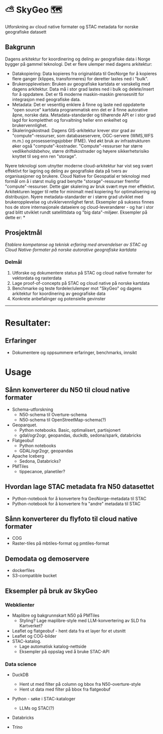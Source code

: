 # ⛅ SkyGeo 🗺️
Utforskning av cloud native formater og STAC metadata for norske geografiske datasett

## Bakgrunn
Dagens arkitektur for koordinering og deling av geografiske data i Norge bygger på gammel teknologi. Det er flere ulemper med dagens arkitektur:
* Datakopiering: Data kopieres fra originaldata til GeoNorge for å kopieres flere ganger (klippes, transformeres) for deretter lastes ned i "bulk". 
* Brukeropplevelsen: Bruken av geografiske kartdata er vanskelig med dagens arkitektur. Data må i stor grad lastes ned i bulk og delete/insert for å oppdatere. Det er få moderne maskin-maskin grensesnitt for integrasjon med geografiske data.
* Metadata: Det er vesentlig enklere å finne og laste ned oppdaterte "open source" kartdata programmatisk enn det er å finne autorative åpne, norske data. Metadata-standarder og tilhørende API er i stor grad lagd for kompletthet og forvaltning heller enn enkelhet og brukervennlighet. 
* Skaleringskostnad: Dagens GIS-arkitektur krever stor grad av "compute"-ressurser, som databaseservere, OGC-servere (WMS,WFS m.m.) og prosesseringsjobber (FME). Ved økt bruk av infrastrukturen øker også "compute"-kostnader. "Compute"-ressurser har større vedlikeholdsbehov, større driftskostnader og høyere sikkerhetsrisiko knyttet til seg enn ren "storage". 

Nyere teknologi som utnytter moderne cloud-arkitektur har vist seg svært effektivt for lagring og deling av geografiske data på tvers av organisasjoner og brukere. Cloud Native for Geospatial er teknologi med formål om å i størst mulig grad benytte "storage"-ressurser fremfor "compute"-ressurser. Dette gjør skalering av bruk svært mye mer effektivt. Arkitekturen legger til rette for minimalt med kopiering for optimalisering og distribusjon. Nyere metadata-standarder er i større grad utviklet med brukeropplevelse og utviklervennlighet først. Eksempler på suksess finnes hos de store internasjonale dataeiere og cloud-leverandører - og har i stor grad blitt utviklet rundt satellittdata og "big data"-miljøer. Eksempler på dette er:
* 

## Prosjektmål
_Etablere kompetanse og teknisk erfaring med anvendelser av STAC og Cloud Native-formater på norske autorative geografiske kartdata_

### Delmål
1. Utforske og dokumentere status på STAC og cloud native formater for vektordata og rasterdata
1. Lage proof-of-concepts på STAC og cloud native på norske kartdata
1. Benchmarke og teste fordeler/ulemper mot "SkyGeo" og dagens arkitektur for koordinering av geografiske data
1. Konkrete anbefalinger og potensielle gevinster

-----------------
# Resultater:
## Erfaringer
* Dokumentere og oppsummere erfaringer, benchmarks, innsikt

# Usage

## Sånn konverterer du N50 til cloud native formater
* Schema-utforskning
    * N50-schema til Overture-schema
    * N50-schema til OpenStreetMap-schema(?)
* Geoparquet. 
    * Python notebooks. Basic, optimalisert, partisjonert
    * gdal/ogr2ogr, geopandas, duckdb, sedona/spark, databricks
* Flatgeobuf
    * Python notebooks
    * GDAL/ogr2ogr, geopandas
* Apache Iceberg
    * Sedona, Databricks?
* PMTiles
    * tippecanoe, planetiler?

## Hvordan lage STAC metadata fra N50 datasettet
* Python-notebook for å konvertere fra GeoNorge-metadata til STAC
* Python-notebook for å konvertere fra "andre" metadata til STAC

## Sånn konverterer du flyfoto til cloud native formater
* COG
* Raster-tiles på mbtiles-format og pmtiles-format

## Demodata og demoservere
* dockerfiles
* S3-compatible bucket

## Eksempler på bruk av SkyGeo

### Webklienter
* Maplibre og bakgrunnskart N50 på PMTiles
    * Styling? Lage maplibre-style med LLM-konvertering av SLD fra Kartverket?
* Leaflet og flatgeobuf - hent data fra et layer for et utsnitt
* Leaflet og COG-bilder
* STAC-katalog. 
    * Lage automatisk katalog-nettside
    * Eksempler på oppslag ved å bruke STAC-API

### Data science

* DuckDB
    * Hent ut med filter på column og bbox fra N50-overture-style
    * Hent ut data med filter på bbox fra flatgeobuf

* Python - søke i STAC-kataloger
    * LLMs og STAC(?)

* Databricks

* Trino


